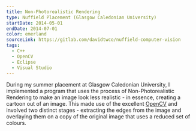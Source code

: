 ```yaml
---
title: Non-Photorealistic Rendering
type: Nuffield Placement (Glasgow Caledonian University)
startDate: 2014-05-01
endDate: 2014-07-01
color: emerland
sourceLink: https://gitlab.com/davidtwco/nuffield-computer-vision
tags:
  - C++
  - OpenCV
  - Eclipse
  - Visual Studio
---
```

During my summer placement at Glasgow Caledonian University, I implemented a program that uses the process of Non-Photorealistic Rendering to make an image look less realistic - in essence, creating a cartoon out of an image. This made use of the excellent [OpenCV](http://opencv.org/) and involved two distinct stages - extracting the edges from the image and overlaying them on a copy of the original image that uses a reduced set of colours.
